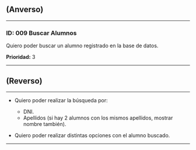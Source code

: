## (Anverso)

---

### **ID:** 009 **Buscar Alumnos**

Quiero poder buscar un alumno registrado en la base de datos.

**Prioridad:** 3

---

## (Reverso)

---

* Quiero poder realizar la búsqueda por:
  * DNI.
  * Apellidos (si hay 2 alumnos con los mismos apellidos, mostrar nombre también).

* Quiero poder realizar distintas opciones con el alumno buscado.

---
